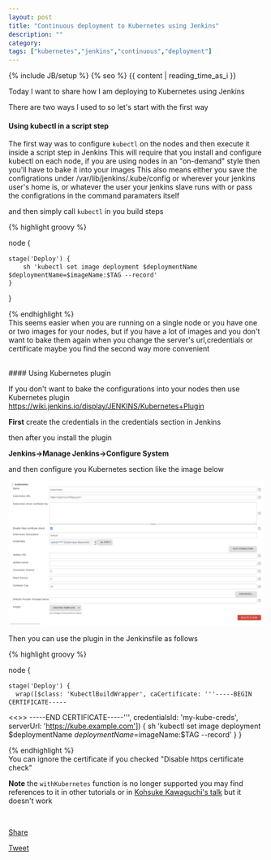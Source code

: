 ```yaml
---
layout: post
title: "Continuous deployment to Kubernetes using Jenkins"
description: ""
category:
tags: ["kubernetes","jenkins","continuous","deployment"]
---
```

{% include JB/setup %}
{% seo %}
{{ content | reading_time_as_i }}

Today I want to share how I am deploying to Kubernetes using Jenkins

There are two ways I used to so let's start with the first way

#### Using kubectl in a script step

The first way was to configure `kubectl` on the nodes and then execute it inside a script step in Jenkins
This will require that you install and configure kubectl on each node, if you are using nodes in an "on-demand" style then you'll have to bake it into your images
This also means either you save the configrations under /var/lib/jenkins/.kube/config or wherever your jenkins user's home is, or whatever the user your jenkins slave runs with
or pass the configrations in the command paramaters itself

and then simply call `kubectl` in you build steps

{% highlight groovy %}

node {

    stage('Deploy') {
        sh 'kubectl set image deployment $deploymentName $deploymentName=$imageName:$TAG --record'
    }
}

{% endhighlight %}
<br>
This seems easier when you are running on a single node or you have one or two images for your nodes, but if you have a lot of images and you don't want to bake them again when you change the server's url,credentials or certificate maybe you find the second way more convenient



<br>
#### Using Kubernetes plugin

If you don't want to bake the configurations into your nodes then use Kubernetes plugin
https://wiki.jenkins.io/display/JENKINS/Kubernetes+Plugin

**First** create the credentials in the credentials section in Jenkins

then after you install the plugin

**Jenkins->Manage Jenkins->Configure System**


and then configure you Kubernetes section like the image below

![alt img1](https://github.com/aabed/aabed.github.io/raw/master/imgs/Jenkins_K8S.png)

Then you can use the plugin in the Jenkinsfile as follows

{% highlight groovy %}

node {

    stage('Deploy') {
      wrap([$class: 'KubectlBuildWrapper', caCertificate: '''-----BEGIN CERTIFICATE-----
<<<CERTIFICATE BODY HERE>>>
-----END CERTIFICATE-----''', credentialsId: 'my-kube-creds', serverUrl: 'https://kube.example.com']) {
  sh 'kubectl set image deployment $deploymentName $deploymentName=$imageName:$TAG --record'
    }
}

{% endhighlight %}
<br>
You can ignore the certificate if you checked "Disable https certificate check"

**Note** the `withKubernetes` function is no longer supported you may find references to it in other tutorials or in [Kohsuke Kawaguchi's talk](https://www.youtube.com/watch?v=PFCSSiT-UUQ&t=337s)
but it doesn't work

<div id="fb-root"></div>
<script>(function(d, s, id) {
  var js, fjs = d.getElementsByTagName(s)[0];
  if (d.getElementById(id)) return;
  js = d.createElement(s); js.id = id;
  js.src = "//connect.facebook.net/en_US/sdk.js#xfbml=1&version=v2.9";
  fjs.parentNode.insertBefore(js, fjs);
}(document, 'script', 'facebook-jssdk'));</script>

<style media="screen" type="text/css">
        .fb_iframe_widget span
        {
            vertical-align: baseline !important;
        }
        </style>
<br>
<p>
<div class="fb-share-button" data-href="https://developers.facebook.com/docs/plugins/" data-layout="button" data-size="small" data-mobile-iframe="true"><a class="fb-xfbml-parse-ignore" target="_blank" href="https://www.facebook.com/sharer/sharer.php?u=https%3A%2F%2Fdevelopers.facebook.com%2Fdocs%2Fplugins%2F&amp;src=sdkpreparse">Share</a></div>

<script src="//platform.linkedin.com/in.js" type="text/javascript"> lang: en_US</script>
<script type="IN/Share"></script>

<a href="https://twitter.com/share" class="twitter-share-button" data-show-count="false">Tweet</a><script async src="//platform.twitter.com/widgets.js" charset="utf-8"></script>
</p>
